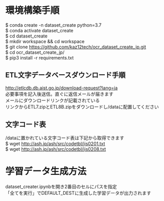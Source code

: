 # 環境構築手順
$ conda create -n dataset_create python=3.7  
$ conda activate dataset_create  
$ cd dataset_create  
$ mkdir workspace && cd workspace  
$ git clone https://github.com/kaz12tech/ocr_dataset_create_jp.git  
$ cd ocr_dataset_create_jp/  
$ pip3 install -r requirements.txt  

## ETL文字データベースダウンロード手順
http://etlcdb.db.aist.go.jp/download-request?lang=ja  
必要事項を記入後送信。直ぐに返信メールが届きます  
メールにダウンロードリンクが記載されている  
リンクからETL7.zipとETL8B.zipをダウンロードし/dataに配置してください  

## 文字コード表
/dataに置かれている文字コード表は下記から取得できます  
$ wget http://ash.jp/ash/src/codetbl/jis0201.txt  
$ wget http://ash.jp/ash/src/codetbl/jis0208.txt  

# 学習データ生成方法
dataset_creater.ipynbを開き2番目のセルにパスを指定  
「全てを実行」でDEFAULT_DESTに生成した学習データが出力されます
